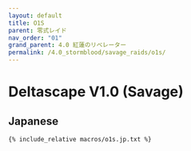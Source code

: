 ```yaml
---
layout: default
title: O1S
parent: 零式レイド
nav_order: "01"
grand_parent: 4.0 紅蓮のリベレーター
permalink: /4.0_stormblood/savage_raids/o1s/
---
```


# Deltascape V1.0 (Savage)

## Japanese
```
{% include_relative macros/o1s.jp.txt %}
```